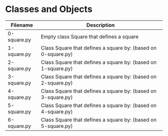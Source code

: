 # Classes and Objects

|  Filename  | Description | 
| ---------- | ----------- |
| 0-square.py | Empty class Square that defines a square |
| 1-square.py | Class Square that defines a square by: (based on 0-square.py) |
| 2-square.py | Class Square that defines a square by: (based on 1-square.py) |
| 3-square.py | Class Square that defines a square by: (based on 2-square.py) |
| 4-square.py | Class Square that defines a square by: (based on 3-square.py) |
| 5-square.py | Class Square that defines a square by: (based on 4-square.py) |
| 6-square.py | Class Square that defines a square by: (based on 5-square.py) |
